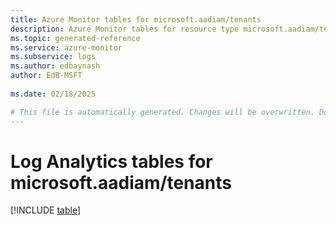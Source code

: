 ```yaml
---
title: Azure Monitor tables for microsoft.aadiam/tenants
description: Azure Monitor tables for resource type microsoft.aadiam/tenants
ms.topic: generated-reference
ms.service: azure-monitor
ms.subservice: logs
ms.author: edbaynash
author: EdB-MSFT
   
ms.date: 02/18/2025

# This file is automatically generated. Changes will be overwritten. Do not change this file directly.
---
```


# Log Analytics tables for microsoft.aadiam/tenants  

[!INCLUDE [table](~/reusable-content/ce-skilling/azure/includes/azure-monitor/reference/tables/microsoft-aadiam_tenants-include.md)]

